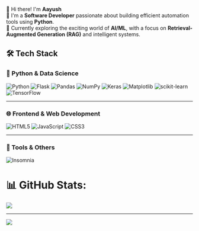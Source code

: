 👋 Hi there! I'm **Aayush**  
🔭 I'm a **Software Developer** passionate about building efficient automation tools using **Python**.  
🌱 Currently exploring the exciting world of **AI/ML**, with a focus on **Retrieval-Augmented Generation (RAG)** and intelligent systems.
<!-- - 👯 I’m looking to collaborate on ..
- 📫 How to reach me: ... -->

## 🛠️ Tech Stack

### 🐍 Python & Data Science
![Python](https://img.shields.io/badge/python-3670A0?style=for-the-badge&logo=python&logoColor=ffdd54) 
![Flask](https://img.shields.io/badge/flask-%23000.svg?style=for-the-badge&logo=flask&logoColor=white) 
![Pandas](https://img.shields.io/badge/pandas-%23150458.svg?style=for-the-badge&logo=pandas&logoColor=white) 
![NumPy](https://img.shields.io/badge/numpy-%23013243.svg?style=for-the-badge&logo=numpy&logoColor=white) 
![Keras](https://img.shields.io/badge/Keras-%23D00000.svg?style=for-the-badge&logo=Keras&logoColor=white) 
![Matplotlib](https://img.shields.io/badge/Matplotlib-%23ffffff.svg?style=for-the-badge&logo=Matplotlib&logoColor=black) 
![scikit-learn](https://img.shields.io/badge/scikit--learn-%23F7931E.svg?style=for-the-badge&logo=scikit-learn&logoColor=white) 
![TensorFlow](https://img.shields.io/badge/TensorFlow-%23FF6F00.svg?style=for-the-badge&logo=TensorFlow&logoColor=white) 

---

### 🌐 Frontend & Web Development
![HTML5](https://img.shields.io/badge/html5-%23E34F26.svg?style=for-the-badge&logo=html5&logoColor=white) 
![JavaScript](https://img.shields.io/badge/javascript-%23323330.svg?style=for-the-badge&logo=javascript&logoColor=%23F7DF1E) 
![CSS3](https://img.shields.io/badge/css3-%231572B6.svg?style=for-the-badge&logo=css3&logoColor=white) 

---

### 🧰 Tools & Others
![Insomnia](https://img.shields.io/badge/Insomnia-black?style=for-the-badge&logo=insomnia&logoColor=5849BE) 

# 📊 GitHub Stats:
![](https://github-readme-stats.vercel.app/api?username=aayush1018&theme=transparent&hide_border=false&include_all_commits=false&count_private=false&show_title=false)



<!-- ![](https://nirzak-streak-stats.vercel.app/?user=aayush1018&theme=dark&hide_border=false)<br/>
![](https://github-readme-stats.vercel.app/api/top-langs/?username=aayush1018&theme=dark&hide_border=false&include_all_commits=false&count_private=false&layout=compact) -->

---
[![](https://visitcount.itsvg.in/api?id=aayush1018&icon=0&color=0)](https://visitcount.itsvg.in)

<!-- Proudly created with GPRM ( https://gprm.itsvg.in ) -->
<!--
**aayush1018/aayush1018** is a ✨ _special_ ✨ repository because its `README.md` (this file) appears on your GitHub profile.

Here are some ideas to get you started:

- 🔭 I’m currently working on ...
- 🌱 I’m currently learning ...
- 👯 I’m looking to collaborate on ...
- 🤔 I’m looking for help with ...
- 💬 Ask me about ...
- 📫 How to reach me: ...
- 😄 Pronouns: ...
- ⚡ Fun fact: ...
-->
